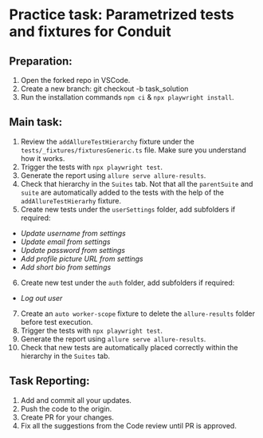 # Practice task: Parametrized tests and fixtures for Conduit

## Preparation:
1. Open the forked repo in VSCode.
2. Create a new branch: git checkout -b task_solution
3. Run the installation commands `npm ci` & `npx playwright install`.

## Main task:
1. Review the `addAllureTestHierarchy` fixture under the `tests/_fixtures/fixturesGeneric.ts` file. Make sure you understand how it works.
2. Trigger the tests with `npx playwright test`.
3. Generate the report using `allure serve allure-results`.
4. Check that hierarchy in the `Suites` tab. Not that all the `parentSuite` and `suite` are automatically added to the tests with the help of the `addAllureTestHierarhy` fixture. 
5. Create new tests under the `userSettings` folder, add subfolders if required:
- *Update username from settings*
- *Update email from settings*
- *Update password from settings*
- *Add profile picture URL from settings*
- *Add short bio from settings*
6. Create new test under the `auth` folder, add subfolders if required:
- *Log out user*
7. Create an `auto worker-scope` fixture to delete the `allure-results` folder before test execution.
8. Trigger the tests with `npx playwright test`.
9. Generate the report using `allure serve allure-results`.
10. Check that new tests are automatically placed correctly within the hierarchy in the `Suites` tab.


## Task Reporting: 
1. Add and commit all your updates. 
2. Push the code to the origin.
3. Create PR for your changes. 
4. Fix all the suggestions from the Code review until PR is approved.  

